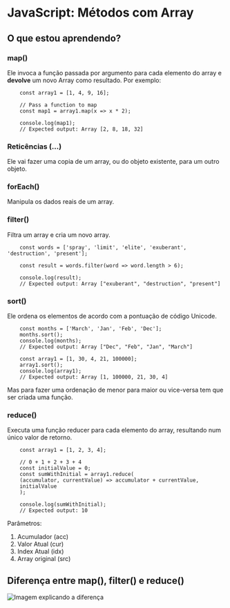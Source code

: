 # JavaScript: Métodos com Array

## O que estou aprendendo?

### map()
Ele invoca a função passada por argumento para cada elemento do array e **devolve** um novo Array como resultado. Por exemplo:

```
    const array1 = [1, 4, 9, 16];

    // Pass a function to map
    const map1 = array1.map(x => x * 2);

    console.log(map1);
    // Expected output: Array [2, 8, 18, 32]
```

### Reticências (...)
Ele vai fazer uma copia de um array, ou do objeto existente, para um outro objeto.

### forEach()
Manipula os dados reais de um array.

### filter()
Filtra um array e cria um novo array.

```
    const words = ['spray', 'limit', 'elite', 'exuberant', 'destruction', 'present'];

    const result = words.filter(word => word.length > 6);

    console.log(result);
    // Expected output: Array ["exuberant", "destruction", "present"]
```

### sort()
Ele ordena os elementos de acordo com a pontuação de código Unicode.

```
    const months = ['March', 'Jan', 'Feb', 'Dec'];
    months.sort();
    console.log(months);
    // Expected output: Array ["Dec", "Feb", "Jan", "March"]

    const array1 = [1, 30, 4, 21, 100000];
    array1.sort();
    console.log(array1);
    // Expected output: Array [1, 100000, 21, 30, 4]

```

Mas para fazer uma ordenação de menor para maior ou vice-versa tem que ser criada uma função.

### reduce()
Executa uma função reducer para cada elemento do array, resultando num único valor de retorno.
```
    const array1 = [1, 2, 3, 4];

    // 0 + 1 + 2 + 3 + 4
    const initialValue = 0;
    const sumWithInitial = array1.reduce(
    (accumulator, currentValue) => accumulator + currentValue,
    initialValue
    );

    console.log(sumWithInitial);
    // Expected output: 10
```
Parâmetros:  
1. Acumulador (acc)
2. Valor Atual (cur)
3. Index Atual (idx)
4. Array original (src)

## Diferença entre map(), filter() e reduce()

![Imagem explicando a diferença](https://miro.medium.com/max/785/1*yD7P1I36G1jTProLQwEXxA.jpeg)